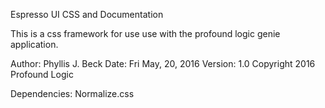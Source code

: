 
Espresso UI 
CSS and Documentation 

This is a css framework for use use with the profound logic 
genie application. 

Author: Phyllis J. Beck 
Date: Fri May, 20, 2016
Version: 1.0 
Copyright 2016 Profound Logic 

Dependencies: Normalize.css 
